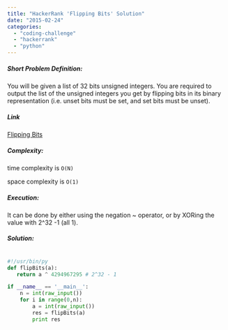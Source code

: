 ```yaml
---
title: "HackerRank 'Flipping Bits' Solution"
date: "2015-02-24"
categories: 
  - "coding-challenge"
  - "hackerrank"
  - "python"
---
```


##### Short Problem Definition:

You will be given a list of 32 bits unsigned integers. You are required to output the list of the unsigned integers you get by flipping bits in its binary representation (i.e. unset bits must be set, and set bits must be unset).

##### Link

[Flipping Bits](https://www.hackerrank.com/challenges/flipping-bits)

##### Complexity:

time complexity is `O(N)`

space complexity is `O(1)`

##### Execution:

It can be done by either using the negation ~ operator, or by XORing the value with 2^32 -1 (all 1).

##### Solution:

```python

#!/usr/bin/py
def flipBits(a):
   return a ^ 4294967295 # 2^32 - 1

if __name__ == '__main__':
    n = int(raw_input())
    for i in range(0,n):
    	a = int(raw_input())
    	res = flipBits(a)
    	print res
```
